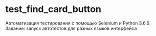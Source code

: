 # test_find_card_button
Автоматизация тестирования с помощью Selenium и Python 3.6.9.
Задание: запуск автотестов для разных языков интерфейса
